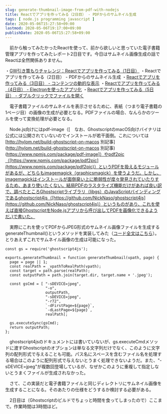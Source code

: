```yaml
---
slug: generate-thumbnail-image-from-pdf-with-nodejs
title: Reactでアプリを作ってみる（2日目） - PDFからのサムネイル生成
tags: [ node.js programming javascript ]
date: 2020-05-06T15:27:58+09:00
lastmod: 2020-05-06T19:17:00+09:00
publishDate: 2020-05-06T15:27:58+09:00
---
```


　前から触ってみたかったReactを使って、前から欲しいと思っていた電子書籍管理アプリを作ってみたレポート2日目です。今日はサムネイル画像生成の話でReactは全然関係ありません。

・[GW引き篭もりチャレンジ：Reactでアプリを作ってみる（1日目）](http://hylom.net/create-react-app-with-openapi-and-nodejs)
・Reactでアプリを作ってみる（2日目） - PDFからのサムネイル生成
・[Reactでアプリを作ってみる（3日目） - コンテンツの動的な表示](http://hylom.net/show-image-dynamically-by-react)
・[Reactでアプリを作ってみる（4日目） - Electronを使ったアプリ化](http://hylom.net/convert-react-app-to-electron-app)
・[Reactでアプリを作ってみる（5日目） - ダブルクリックでファイルを開く](http://hylom.net/handling-double-click-event-in-react)


　電子書籍ファイルのサムネイルを表示させるために、表紙（つまり電子書籍の1ページ目）の画像の生成が必要となる。PDFファイルの場合、なんらかのツールを使って変換処理が必要となる。

　Node.js向けにはpdf-image（[　なお、GhostscriptのmacOS向けバイナリは公式には公開されていないのでインストールが若干面倒。これについては[http://hylom.net/build-ghostscript-on-macos 別記事](http://hylom.net/build-ghostscript-on-macos 別記事)(https://www.npmjs.com/package/pdf-image]）やpdf2pic（[https://www.npmjs.com/package/pdf2pic](https://www.npmjs.com/package/pdf2pic)）というPDFを扱えるモジュールがあるが、どちらもimagemagick（graphicsmagick）を使うようだ。しかし、imagemagickはインストールが面倒臭い上に脆弱性が度々発見されていたりするため、あまり使いたくない。結局PDFのラスタライズ機能だけがあれば良い訳で、調べたところGhostscriptライブラリ（libgs）のJavaScriptバインディングであるghostscript4js（[https://github.com/NickNaso/ghostscript4js](https://github.com/NickNaso/ghostscript4js)）というものがあり、これを使えば直接GhostscriptをNode.jsアプリから呼び出してPDFを画像化できるようだ。)で書いた。

　実際にこれを使ってPDFからJPEG形式のサムネイル画像ファイルを生成するgenerateThumbnail()というメソッドを実装してみた（[コード全文はこちら](https://github.com/hylom/ebmgr/blob/b7571da8916bbec70e7ff79c164814e0f2494e75/ebmgr.js)）。とりあえずこれでサムネイル画像の生成は可能になった。

```
const gs = require('ghostscript4js');

exports.generateThumbnail = function generateThumbnail(vpath, page) {
  page = page || 1;
  const realPath = _vpathToRealPath(vpath);
  const target = path.parse(realPath);
  const outputPath = path.join(target.dir, target.name + '.jpeg');

  const gsCmd = [ "-sDEVICE=jpeg",
                  "-o",
                  outputPath,
                  "-sDEVICE=jpeg",
                  "-r72",
                  `-dFirstPage=${page}`,
                  `-dLastPage=${page}`,
                  realPath];

  gs.executeSync(gsCmd);
  return outputPath;
};
```

　ghostscript4jsのドキュメントには書いていないが、gs.executeCmdメソッドに渡すGhostscriptのオプションは単なる文字列だけでなく、このように文字列の配列形式で与えることも可能。パス名にスペースを含むファイル名を処理する場合はこのように配列形式で与えないとうまく処理できないようだ。また、"-sDEVICE=jpeg"が複数回登場しているが、なぜかこのように重複して指定しないとうまくファイルが生成されなかった。

　さて、この実装だと電子書籍ファイルと同じディレクトリにサムネイル画像を生成することになる。そのあたりの仕様をどうするか検討する必要がある。

　2日目は（Ghostscriptのビルドでちょっと時間を食ってしまったので）ここまで。作業時間は3時間ほど。

